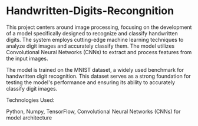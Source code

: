 # Handwritten-Digits-Recongnition

This project centers around image processing, focusing on the development of a model specifically designed to recognize and classify handwritten digits. The system employs cutting-edge machine learning techniques to analyze digit images and accurately classify them. The model utilizes Convolutional Neural Networks (CNNs) to extract and process features from the input images.

The model is trained on the MNIST dataset, a widely used benchmark for handwritten digit recognition. This dataset serves as a strong foundation for testing the model's performance and ensuring its ability to accurately classify digit images.

Technologies Used:

Python,
Numpy,
TensorFlow,
Convolutional Neural Networks (CNNs) for model architecture
